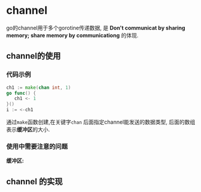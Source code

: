 

# channel

go的channel用于多个gorotine传递数据, 是 **Don't communicat by sharing memory; share memory by communicationg**  的体现. 

## channel的使用

### 代码示例

```go
ch1 := make(chan int, 1)
go func() {
   ch1 <- 1
}()
i := <-ch1
```

通过`make`函数创建,在关键字`chan` 后面指定channel能发送的数据类型,  后面的数组表示**缓冲区**的大小.  

###  使用中需要注意的问题

**缓冲区:**  



## channel 的实现









